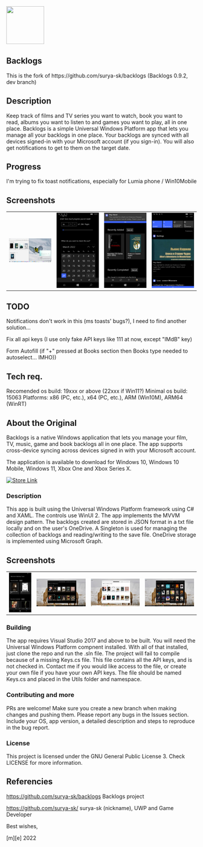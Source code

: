 <img src="backlog/Assets/app-icon.png" width="100" height="100" />
<h2>Backlogs</h2>
This is the fork of https://github.com/surya-sk/backlogs (Backlogs 0.9.2, dev branch)

## Description
Keep track of films and TV series you want to watch, book you want to read, 
albums you want to listen to and games you want to play, all in one place. 
Backlogs is a simple Universal Windows Platform app that lets you manage all your backlogs in one place. 
Your backlogs are synced with all devices signed-in with your Microsoft account (if you sign-in). 
You will also get notifications to get to them on the target date.

## Progress
I'm  trying to fix toast notifications, especially for Lumia phone / Win10Mobile

## Screenshots
<table><tr>
<td> <img src="Images/shot1.png" alt="Drawing" style="width: 250px;"/> </td>
<td> <img src="Images/shot2.png" alt="Drawing" style="width: 250px;"/> </td>
<td> <img src="Images/shot3.png" alt="Drawing" style="width: 250px;"/> </td>
<td> <img src="Images/shot4.png" alt="Drawing" style="width: 250px;"/> </td>
</tr></table>

## TODO
Notifications don't work in this (ms toasts' bugs?), I need to find another solution...

Fix all api keys (I use only fake API keys like 111 at now, except "IMdB" key)

Form Autofill (if "+" pressed at Books section then Books type needed to autoselect... IMHO))

## Tech req.
Recomended os build: 19xxx or above (22xxx if Win11?)
Minimal os build: 15063
Platforms: x86 (PC, etc.), x64 (PC, etc.), ARM (Win10M), ARM64 (WinRT)

## About the Original
Backlogs is a native Windows application that lets you manage your film, TV, music, 
game and book backlogs all in one place. 
The app supports cross-device syncing across devices signed in with your Microsoft account.

The application is available to download for Windows 10, Windows 10 Mobile, Windows 11, Xbox One and Xbox Series X.

<a href='https://www.microsoft.com/store/productId/9N2H8CM2KWVZ'><img src='https://developer.microsoft.com/en-us/store/badges/images/English_get-it-from-MS.png' alt='Store Link' height="50px"/></a>


### Description
This app is built using the Universal Windows Platform framework using C# and XAML. The controls use WinUI 2. The app implements the MVVM design pattern. The backlogs created are stored in JSON format in a txt file locally and on the user's OneDrive. A Singleton is used for managing the collection of backlogs and reading/writing to the save file. OneDrive storage is implemented using Microsoft Graph.

## Screenshots
<table><tr>
<td> <img src="backlog/Screenshots/Mobile.png" alt="Drawing" style="width: 250px;"/> </td>
<td> <img src="backlog/Screenshots/Desktop.png" alt="Drawing" style="width: 550px;"/> </td>
<td> <img src="backlog/Screenshots/Desktop-light.png" alt="Drawing" style="width: 550px;"/> </td>
<td> <img src="backlog/Screenshots/Desktop-all.png" alt="Drawing" style="width: 550px;"/> </td>
</tr></table>

### Building
The app requires Visual Studio 2017 and above to be built. 
You will need the Universal Windows Platform compnent installed. With all of that installed, just clone the repo and run the .sln file. 
The project will fail to compile because of a missing Keys.cs file. This file contains all the API keys, and is not checked in. Contact me if you would like access to the file, or create your own file if you have your own API keys. The file should be named Keys.cs and placed in the Utils folder and namespace. 

### Contributing and more
PRs are welcome! Make sure you create a new branch when making changes and pushing them. 
Please report any bugs in the Issues section. Include your OS, app version, 
a detailed description and steps to reproduce in the bug report.

### License 
This project is licensed under the GNU General Public License 3. Check LICENSE for more information.

## Referencies

https://github.com/surya-sk/backlogs Backlogs project

https://github.com/surya-sk/   surya-sk (nickname), UWP and Game Developer 

Best wishes,

[m][e] 2022

